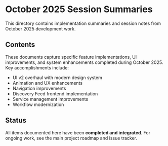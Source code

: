 # October 2025 Session Summaries

This directory contains implementation summaries and session notes from October 2025 development work.

## Contents

These documents capture specific feature implementations, UI improvements, and system enhancements completed during October 2025. Key accomplishments include:

- UI v2 overhaul with modern design system
- Animation and UX enhancements
- Navigation improvements
- Discovery Feed frontend implementation
- Service management improvements
- Workflow modernization

## Status

All items documented here have been **completed and integrated**. For ongoing work, see the main project roadmap and issue tracker.

